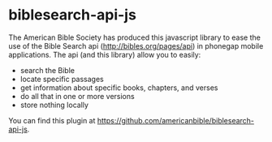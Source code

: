 # biblesearch-api-js

The American Bible Society has produced this javascript library to ease the use of the Bible Search api (http://bibles.org/pages/api) in phonegap mobile applications.  The api (and this library) allow you to easily: 

* search the Bible
* locate specific passages
* get information about specific books, chapters, and verses
* do all that in one or more versions
* store nothing locally

You can find this plugin at https://github.com/americanbible/biblesearch-api-js.
